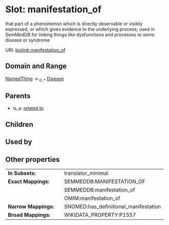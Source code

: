 
# Slot: manifestation_of


that part of a phenomenon which is directly observable or visibly expressed, or which gives evidence to the underlying process; used in SemMedDB for linking things like dysfunctions and processes to some disease or syndrome

URI: [biolink:manifestation_of](https://w3id.org/biolink/vocab/manifestation_of)


## Domain and Range

[NamedThing](NamedThing.md) ->  <sub>0..*</sub>
 [Disease](Disease.md)

## Parents

 *  is_a: [related to](related_to.md)

## Children


## Used by


## Other properties

|  |  |  |
| --- | --- | --- |
| **In Subsets:** | | translator_minimal |
| **Exact Mappings:** | | SEMMEDDB:MANIFESTATION_OF |
|  | | SEMMEDDB:manifestation_of |
|  | | OMIM:manifestation_of |
| **Narrow Mappings:** | | SNOMED:has_definitional_manifestation |
| **Broad Mappings:** | | WIKIDATA_PROPERTY:P1557 |

